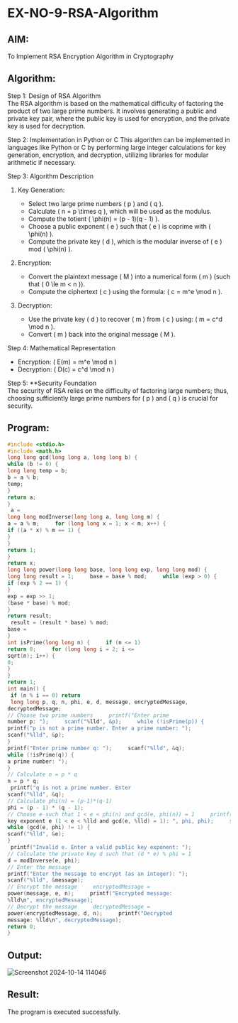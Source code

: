 # EX-NO-9-RSA-Algorithm

## AIM:
To Implement RSA Encryption Algorithm in Cryptography

## Algorithm:


Step 1: Design of RSA Algorithm  
The RSA algorithm is based on the mathematical difficulty of factoring the product of two large prime numbers. It involves generating a public and private key pair, where the public key is used for encryption, and the private key is used for decryption.

Step 2: Implementation in Python or C 
This algorithm can be implemented in languages like Python or C by performing large integer calculations for key generation, encryption, and decryption, utilizing libraries for modular arithmetic if necessary.

Step 3: Algorithm Description  
1. Key Generation:
   - Select two large prime numbers \( p \) and \( q \).
   - Calculate \( n = p \times q \), which will be used as the modulus.
   - Compute the totient \( \phi(n) = (p - 1)(q - 1) \).
   - Choose a public exponent \( e \) such that \( e \) is coprime with \( \phi(n) \).
   - Compute the private key \( d \), which is the modular inverse of \( e \) mod \( \phi(n) \).

2. Encryption:
   - Convert the plaintext message \( M \) into a numerical form \( m \) (such that \( 0 \le m < n \)).
   - Compute the ciphertext \( c \) using the formula: \( c = m^e \mod n \).

3. Decryption:
   - Use the private key \( d \) to recover \( m \) from \( c \) using: \( m = c^d \mod n \).
   - Convert \( m \) back into the original message \( M \).

Step 4: Mathematical Representation  
- Encryption: \( E(m) = m^e \mod n \)
- Decryption: \( D(c) = c^d \mod n \)

Step 5: **Security Foundation  
The security of RSA relies on the difficulty of factoring large numbers; thus, choosing sufficiently large prime numbers for \( p \) and \( q \) is crucial for security.

## Program:
```c
#include <stdio.h>  
#include <math.h>  
long long gcd(long long a, long long b) {  
while (b != 0) {         
long long temp = b;         
b = a % b;        
temp;  
}  
return a;  
}  
 a = 
long long modInverse(long long a, long long m) {     
a = a % m;     for (long long x = 1; x < m; x++) {         
if ((a * x) % m == 1) {             
}  
}  
return 1;  
}  
return x;  
long long power(long long base, long long exp, long long mod) {     
long long result = 1;     base = base % mod;     while (exp > 0) {         
if (exp % 2 == 1) {            
}  
exp = exp >> 1;         
(base * base) % mod;  
}  
return result;  
 result = (result * base) % mod;  
base = 
}  
int isPrime(long long n) {     if (n <= 1) 
return 0;     for (long long i = 2; i <= 
sqrt(n); i++) {        
0;  
}  
}  
return 1;  
int main() {    
 if (n % i == 0) return 
 long long p, q, n, phi, e, d, message, encryptedMessage, 
decryptedMessage;  
// Choose two prime numbers     printf("Enter prime 
number p: ");     scanf("%lld", &p);     while (!isPrime(p)) {         
printf("p is not a prime number. Enter a prime number: ");         
scanf("%lld", &p);  
}  
printf("Enter prime number q: ");     scanf("%lld", &q);     
while (!isPrime(q)) {        
a prime number: ");         
}  
// Calculate n = p * q     
n = p * q;  
 printf("q is not a prime number. Enter 
scanf("%lld", &q);  
// Calculate phi(n) = (p-1)*(q-1)     
phi = (p - 1) * (q - 1);  
// Choose e such that 1 < e < phi(n) and gcd(e, phi(n)) = 1     printf("Enter public 
key exponent e (1 < e < %lld and gcd(e, %lld) = 1): ", phi, phi);     scanf("%lld", &e);     
while (gcd(e, phi) != 1) {        
scanf("%lld", &e);  
}  
 printf("Invalid e. Enter a valid public key exponent: ");         
// Calculate the private key d such that (d * e) % phi = 1  
d = modInverse(e, phi);  
// Enter the message  
printf("Enter the message to encrypt (as an integer): ");     
scanf("%lld", &message);  
// Encrypt the message     encryptedMessage = 
power(message, e, n);     printf("Encrypted message: 
%lld\n", encryptedMessage);  
// Decrypt the message     decryptedMessage = 
power(encryptedMessage, d, n);     printf("Decrypted 
message: %lld\n", decryptedMessage);  
return 0;  
}  
```


## Output:

![Screenshot 2024-10-14 114046](https://github.com/user-attachments/assets/d5c77880-2185-4b7b-8c0b-13b1a3db072f)


## Result:
 The program is executed successfully.
